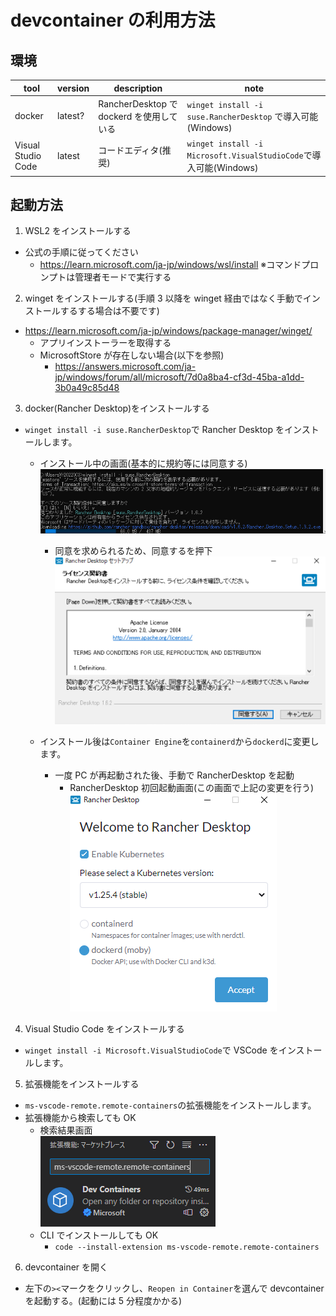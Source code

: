 # devcontainer の利用方法

## 環境

| tool               | version | description                              | note                                                              |
| ------------------ | ------- | ---------------------------------------- | ----------------------------------------------------------------- |
| docker             | latest? | RancherDesktop で dockerd を使用している | `winget install -i suse.RancherDesktop` で導入可能(Windows)       |
| Visual Studio Code | latest  | コードエディタ(推奨)                     | `winget install -i Microsoft.VisualStudioCode`で導入可能(Windows) |

## 起動方法

1. WSL2 をインストールする

- 公式の手順に従ってください
  - <https://learn.microsoft.com/ja-jp/windows/wsl/install>
    ※コマンドプロンプトは管理者モードで実行する

2. winget をインストールする(手順 3 以降を winget 経由ではなく手動でインストールするする場合は不要です)

- <https://learn.microsoft.com/ja-jp/windows/package-manager/winget/>
  - アプリインストーラーを取得する
  - MicrosoftStore が存在しない場合(以下を参照)
    - <https://answers.microsoft.com/ja-jp/windows/forum/all/microsoft/7d0a8ba4-cf3d-45ba-a1dd-3b0a49c85d48>

3. docker(Rancher Desktop)をインストールする

- `winget install -i suse.RancherDesktop`で Rancher Desktop をインストールします。

  - インストール中の画面(基本的に規約等には同意する)
    ![](./image/winget_install.png)

    - 同意を求められるため、同意するを押下  
      ![](./image/rancherDesktop_terms.png)

  - インストール後は`Container Engine`を`containerd`から`dockerd`に変更します。
    - 一度 PC が再起動された後、手動で RancherDesktop を起動
      - RancherDesktop 初回起動画面(この画面で上記の変更を行う)  
        ![](./image/rancherDesktop_start.png)

4. Visual Studio Code をインストールする

- `winget install -i Microsoft.VisualStudioCode`で VSCode をインストールします。

5. 拡張機能をインストールする

- `ms-vscode-remote.remote-containers`の拡張機能をインストールします。
- 拡張機能から検索しても OK
  - 検索結果画面  
    ![](./image/dev_containers.png)
  - CLI でインストールしても OK
    - `code --install-extension ms-vscode-remote.remote-containers`

6. devcontainer を開く

- 左下の`><`マークをクリックし、`Reopen in Container`を選んで devcontainer を起動する。(起動には 5 分程度かかる)
